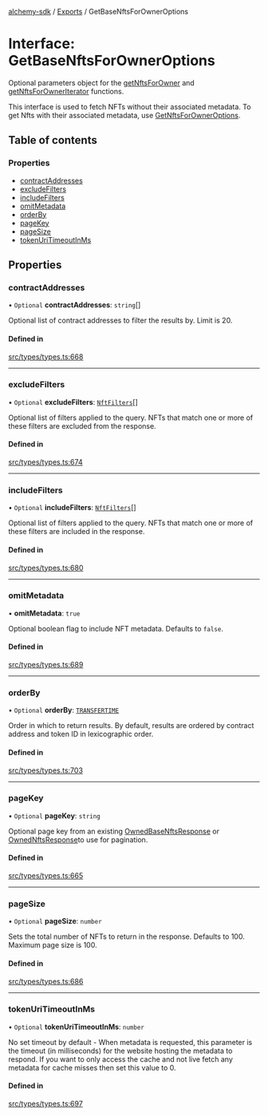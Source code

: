 [alchemy-sdk](../README.md) / [Exports](../modules.md) / GetBaseNftsForOwnerOptions

# Interface: GetBaseNftsForOwnerOptions

Optional parameters object for the [getNftsForOwner](../classes/NftNamespace.md#getnftsforowner) and
[getNftsForOwnerIterator](../classes/NftNamespace.md#getnftsforowneriterator) functions.

This interface is used to fetch NFTs without their associated metadata. To
get Nfts with their associated metadata, use [GetNftsForOwnerOptions](GetNftsForOwnerOptions.md).

## Table of contents

### Properties

- [contractAddresses](GetBaseNftsForOwnerOptions.md#contractaddresses)
- [excludeFilters](GetBaseNftsForOwnerOptions.md#excludefilters)
- [includeFilters](GetBaseNftsForOwnerOptions.md#includefilters)
- [omitMetadata](GetBaseNftsForOwnerOptions.md#omitmetadata)
- [orderBy](GetBaseNftsForOwnerOptions.md#orderby)
- [pageKey](GetBaseNftsForOwnerOptions.md#pagekey)
- [pageSize](GetBaseNftsForOwnerOptions.md#pagesize)
- [tokenUriTimeoutInMs](GetBaseNftsForOwnerOptions.md#tokenuritimeoutinms)

## Properties

### contractAddresses

• `Optional` **contractAddresses**: `string`[]

Optional list of contract addresses to filter the results by. Limit is 20.

#### Defined in

[src/types/types.ts:668](https://github.com/alchemyplatform/alchemy-sdk-js/blob/a8bc079/src/types/types.ts#L668)

___

### excludeFilters

• `Optional` **excludeFilters**: [`NftFilters`](../enums/NftFilters.md)[]

Optional list of filters applied to the query. NFTs that match one or more
of these filters are excluded from the response.

#### Defined in

[src/types/types.ts:674](https://github.com/alchemyplatform/alchemy-sdk-js/blob/a8bc079/src/types/types.ts#L674)

___

### includeFilters

• `Optional` **includeFilters**: [`NftFilters`](../enums/NftFilters.md)[]

Optional list of filters applied to the query. NFTs that match one or more
of these filters are included in the response.

#### Defined in

[src/types/types.ts:680](https://github.com/alchemyplatform/alchemy-sdk-js/blob/a8bc079/src/types/types.ts#L680)

___

### omitMetadata

• **omitMetadata**: ``true``

Optional boolean flag to include NFT metadata. Defaults to `false`.

#### Defined in

[src/types/types.ts:689](https://github.com/alchemyplatform/alchemy-sdk-js/blob/a8bc079/src/types/types.ts#L689)

___

### orderBy

• `Optional` **orderBy**: [`TRANSFERTIME`](../enums/NftOrdering.md#transfertime)

Order in which to return results. By default, results are ordered by
contract address and token ID in lexicographic order.

#### Defined in

[src/types/types.ts:703](https://github.com/alchemyplatform/alchemy-sdk-js/blob/a8bc079/src/types/types.ts#L703)

___

### pageKey

• `Optional` **pageKey**: `string`

Optional page key from an existing [OwnedBaseNftsResponse](OwnedBaseNftsResponse.md) or
[OwnedNftsResponse](OwnedNftsResponse.md)to use for pagination.

#### Defined in

[src/types/types.ts:665](https://github.com/alchemyplatform/alchemy-sdk-js/blob/a8bc079/src/types/types.ts#L665)

___

### pageSize

• `Optional` **pageSize**: `number`

Sets the total number of NFTs to return in the response. Defaults to 100.
Maximum page size is 100.

#### Defined in

[src/types/types.ts:686](https://github.com/alchemyplatform/alchemy-sdk-js/blob/a8bc079/src/types/types.ts#L686)

___

### tokenUriTimeoutInMs

• `Optional` **tokenUriTimeoutInMs**: `number`

No set timeout by default - When metadata is requested, this parameter is
the timeout (in milliseconds) for the website hosting the metadata to
respond. If you want to only access the cache and not live fetch any
metadata for cache misses then set this value to 0.

#### Defined in

[src/types/types.ts:697](https://github.com/alchemyplatform/alchemy-sdk-js/blob/a8bc079/src/types/types.ts#L697)
